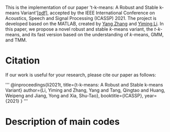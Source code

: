 This is the implementation of our paper 't-k-means: A Robust and Stable k-means Variant'[[pdf]](https://arxiv.org/pdf/1907.07442.pdf), accepted by the IEEE International Conference on Acoustics, Speech and Signal Processing (ICASSP) 2021. The project is developed based on the MATLAB, created by [Yang Zhang](seednov@outlook.com) and [Yiming Li](http://liyiming.tech/). In this paper, we propose a novel robust and stable $k$-means variant, the $t$-$k$-means, and its fast version based on the understanding of $k$-means, GMM, and TMM.



# Citation
If our work is useful for your research, please cite our paper as follows:

'''
@inproceedings{li2021t,
  title={t-k-means: A Robust and Stable k-means Variant}
  author={Li, Yiming and Zhang, Yang and Tang, Qingtao and Huang, Weipeng and Jiang, Yong and Xia, Shu-Tao},
  booktitle={ICASSP},
  year={2021}
}
'''

# Description of main codes

